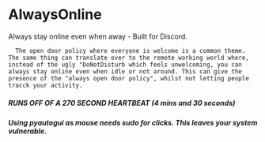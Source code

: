 # AlwaysOnline

Always stay online even when away - Built for Discord.


```
  The open door policy where everyone is welcome is a common theme. The same thing can translate over to the remote working world where, instead of the ugly "DoNotDisturb which feels unwelcoming, you can always stay online even when idle or not around. This can give the presence of the "always open door policy", whilst not letting people tracck your activity. 
```

##### RUNS OFF OF A 270 SECOND HEARTBEAT (4 mins and 30 seconds)
##### Using pyautogui as mouse needs sudo for clicks. This leaves your system vulnerable.
